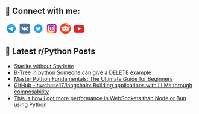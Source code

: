 ## 🔎 Connect with me:
[<img src="https://github.com/bullbesh/bullbesh/blob/main/images/Telegram.png" width="32" height="32" />](https://t.me/bullbesh)
[<img src="https://github.com/bullbesh/bullbesh/blob/main/images/VK.png" width="32" height="32" />](https://vk.com/bullbesh)
[<img src="https://github.com/bullbesh/bullbesh/blob/main/images/Twitter.png" width="32" height="32" />](https://twitter.com/bullbesh1)
[<img src="https://github.com/bullbesh/bullbesh/blob/main/images/Instagram.png" width="32" height="32" />](https://www.instagram.com/bullbesh)
[<img src="https://github.com/bullbesh/bullbesh/blob/main/images/Reddit.png" width="32" height="32" />](https://www.reddit.com/user/bullbesh)
[<img src="https://github.com/bullbesh/bullbesh/blob/main/images/YouTube.png" width="32" height="32" />](https://www.youtube.com/channel/UCtfjRs6uzgq5mfm8S06WTcg)

## 📕 Latest r/Python Posts
<!-- BLOG-POST-LIST:START -->
- [Starlite without Starlette](https://www.reddit.com/r/Python/comments/yt94wb/starlite_without_starlette/)
- [B-Tree in python Someone can give a DELETE example](https://www.reddit.com/r/Python/comments/yt790j/btree_in_python_someone_can_give_a_delete_example/)
- [Master Python Fundamentals: The Ultimate Guide for Beginners](https://www.reddit.com/r/Python/comments/yt6mdt/master_python_fundamentals_the_ultimate_guide_for/)
- [GitHub - hwchase17/langchain: Building applications with LLMs through composability](https://www.reddit.com/r/Python/comments/yt3r01/github_hwchase17langchain_building_applications/)
- [This is how i got more performance in WebSockets than Node or Bun using Python](https://www.reddit.com/r/Python/comments/yt3j70/this_is_how_i_got_more_performance_in_websockets/)
<!-- BLOG-POST-LIST:END -->
